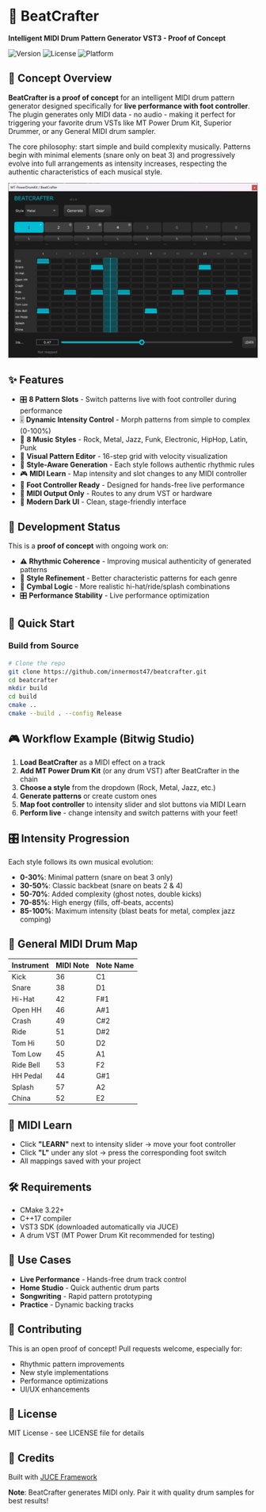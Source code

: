 ﻿# 🥁 BeatCrafter

**Intelligent MIDI Drum Pattern Generator VST3 - Proof of Concept**

![Version](https://img.shields.io/badge/version-0.1.0-blue)
![License](https://img.shields.io/badge/license-MIT-green)
![Platform](https://img.shields.io/badge/platform-Win%20%7C%20Mac%20%7C%20Linux-lightgrey)

## 🎯 Concept Overview

**BeatCrafter is a proof of concept** for an intelligent MIDI drum pattern generator designed specifically for **live performance with foot controller**. The plugin generates only MIDI data - no audio - making it perfect for triggering your favorite drum VSTs like MT Power Drum Kit, Superior Drummer, or any General MIDI drum sampler.

The core philosophy: start simple and build complexity musically. Patterns begin with minimal elements (snare only on beat 3) and progressively evolve into full arrangements as intensity increases, respecting the authentic characteristics of each musical style.

![screenshot](assets/screenshot.png)

## ✨ Features

- 🎛️ **8 Pattern Slots** - Switch patterns live with foot controller during performance
- 🎚️ **Dynamic Intensity Control** - Morph patterns from simple to complex (0-100%)
- 🎸 **8 Music Styles** - Rock, Metal, Jazz, Funk, Electronic, HipHop, Latin, Punk
- 🎹 **Visual Pattern Editor** - 16-step grid with velocity visualization
- 🎯 **Style-Aware Generation** - Each style follows authentic rhythmic rules
- 🎮 **MIDI Learn** - Map intensity and slot changes to any MIDI controller
- 🦶 **Foot Controller Ready** - Designed for hands-free live performance
- 📡 **MIDI Output Only** - Routes to any drum VST or hardware
- 🌙 **Modern Dark UI** - Clean, stage-friendly interface

## 🚧 Development Status

This is a **proof of concept** with ongoing work on:

- ⚠️ **Rhythmic Coherence** - Improving musical authenticity of generated patterns
- 🎵 **Style Refinement** - Better characteristic patterns for each genre
- 🥁 **Cymbal Logic** - More realistic hi-hat/ride/splash combinations
- 🎛️ **Performance Stability** - Live performance optimization

## 🚀 Quick Start

### Build from Source

```bash
# Clone the repo
git clone https://github.com/innermost47/beatcrafter.git
cd beatcrafter
mkdir build
cd build
cmake ..
cmake --build . --config Release
```

## 🎮 Workflow Example (Bitwig Studio)

1. **Load BeatCrafter** as a MIDI effect on a track
2. **Add MT Power Drum Kit** (or any drum VST) after BeatCrafter in the chain
3. **Choose a style** from the dropdown (Rock, Metal, Jazz, etc.)
4. **Generate patterns** or create custom ones
5. **Map foot controller** to intensity slider and slot buttons via MIDI Learn
6. **Perform live** - change intensity and switch patterns with your feet!

## 🎛️ Intensity Progression

Each style follows its own musical evolution:

- **0-30%**: Minimal pattern (snare on beat 3 only)
- **30-50%**: Classic backbeat (snare on beats 2 & 4)
- **50-70%**: Added complexity (ghost notes, double kicks)
- **70-85%**: High energy (fills, off-beats, accents)
- **85-100%**: Maximum intensity (blast beats for metal, complex jazz comping)

## 🥁 General MIDI Drum Map

| Instrument | MIDI Note | Note Name |
| ---------- | --------- | --------- |
| Kick       | 36        | C1        |
| Snare      | 38        | D1        |
| Hi-Hat     | 42        | F#1       |
| Open HH    | 46        | A#1       |
| Crash      | 49        | C#2       |
| Ride       | 51        | D#2       |
| Tom Hi     | 50        | D2        |
| Tom Low    | 45        | A1        |
| Ride Bell  | 53        | F2        |
| HH Pedal   | 44        | G#1       |
| Splash     | 57        | A2        |
| China      | 52        | E2        |

## 🎹 MIDI Learn

- Click **"LEARN"** next to intensity slider → move your foot controller
- Click **"L"** under any slot → press the corresponding foot switch
- All mappings saved with your project

## 🛠️ Requirements

- CMake 3.22+
- C++17 compiler
- VST3 SDK (downloaded automatically via JUCE)
- A drum VST (MT Power Drum Kit recommended for testing)

## 🎪 Use Cases

- **Live Performance** - Hands-free drum track control
- **Home Studio** - Quick authentic drum parts
- **Songwriting** - Rapid pattern prototyping
- **Practice** - Dynamic backing tracks

## 🤝 Contributing

This is an open proof of concept! Pull requests welcome, especially for:

- Rhythmic pattern improvements
- New style implementations
- Performance optimizations
- UI/UX enhancements

## 📄 License

MIT License - see LICENSE file for details

## 🙏 Credits

Built with [JUCE Framework](https://juce.com/)

**Note**: BeatCrafter generates MIDI only. Pair it with quality drum samples for best results!
